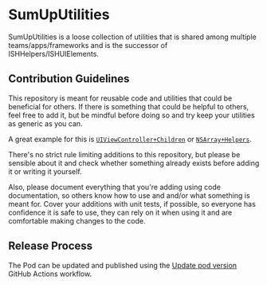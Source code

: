 # SumUpUtilities

SumUpUtilities is a loose collection of utilities that is shared among multiple teams/apps/frameworks and is the successor of ISHHelpers/ISHUIElements.

## Contribution Guidelines
This repository is meant for reusable code and utilities that could be beneficial for others. If there is something that could be helpful to others, feel free to add it, but be mindful before doing so and try keep your utilities as generic as you can.

A great example for this is [`UIViewController+Children`](./SumUpUtilities/Extensions/UIViewController%2BChildController.h) or [`NSArray+Helpers`](./SumUpUtilities/Extensions/NSArray%2BHelpers.h). 

There's no strict rule limiting additions to this repository, but please be sensible about it and check whether something already exists before adding it or writing it yourself.

Also, please document everything that you're adding using code documentation, so others know how to use and and/or what something is meant for. Cover your additions with unit tests, if possible, so everyone has confidence it is safe to use, they can rely on it when using it and are comfortable making changes to the code.

## Release Process
The Pod can be updated and published using the [Update pod version](https://github.com/sumup/ios-sumuputilities/actions/workflows/update_pod_version.yml) GitHub Actions workflow.
